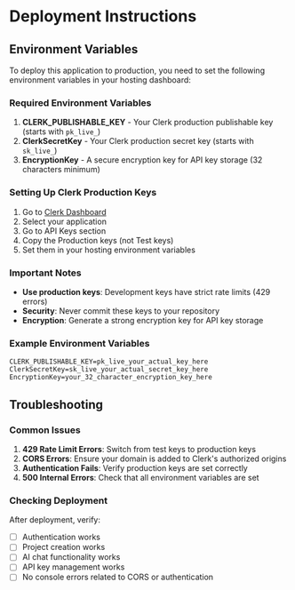 # Deployment Instructions

## Environment Variables

To deploy this application to production, you need to set the following environment variables in your hosting dashboard:

### Required Environment Variables

1. **CLERK_PUBLISHABLE_KEY** - Your Clerk production publishable key (starts with `pk_live_`)
2. **ClerkSecretKey** - Your Clerk production secret key (starts with `sk_live_`)
3. **EncryptionKey** - A secure encryption key for API key storage (32 characters minimum)

### Setting Up Clerk Production Keys

1. Go to [Clerk Dashboard](https://dashboard.clerk.com)
2. Select your application
3. Go to API Keys section
4. Copy the Production keys (not Test keys)
5. Set them in your hosting environment variables

### Important Notes

- **Use production keys**: Development keys have strict rate limits (429 errors)
- **Security**: Never commit these keys to your repository
- **Encryption**: Generate a strong encryption key for API key storage

### Example Environment Variables

```
CLERK_PUBLISHABLE_KEY=pk_live_your_actual_key_here
ClerkSecretKey=sk_live_your_actual_secret_key_here
EncryptionKey=your_32_character_encryption_key_here
```

## Troubleshooting

### Common Issues

1. **429 Rate Limit Errors**: Switch from test keys to production keys
2. **CORS Errors**: Ensure your domain is added to Clerk's authorized origins
3. **Authentication Fails**: Verify production keys are set correctly
4. **500 Internal Errors**: Check that all environment variables are set

### Checking Deployment

After deployment, verify:
- [ ] Authentication works
- [ ] Project creation works
- [ ] AI chat functionality works
- [ ] API key management works
- [ ] No console errors related to CORS or authentication